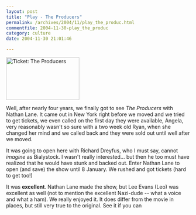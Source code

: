 ```yaml
---
layout: post
title: "Play - The Producers"
permalink: /archives/2004/11/play_the_produc.html
commentfile: 2004-11-30-play_the_produc
category: culture
date: 2004-11-30 21:01:46

---
```


<img src="/assets/images/ticket_producers-thumb.gif" width="200" height="116" border="0" alt="Ticket: The Producers" />

Well, after nearly four years, we finally got to see *The Producers* with Nathan Lane. It came out in New York right before we moved and we tried to get tickets, we even called on the first day they were available, Angela, very reasonably wasn't so sure with a two week old Ryan, when she changed her mind and we called back and they were sold out until well after we moved.

It was going to open here with Richard Dreyfus, who I must say, cannot *imagine* as Bialystock. I wasn't really interested... but then he too must have realized that he would have stunk and backed out. Enter Nathan Lane to open (and save) the show until 8 January. We rushed and got tickets (hard to get too!)

It was **excellent**. Nathan Lane made the show, but Lee Evans (Leo) was excellent as well (not to mention the excellent Nazi-dude -- what a voice and what a ham). We really enjoyed it. It does differ from the movie in places, but still very true to the original. See it if you can
